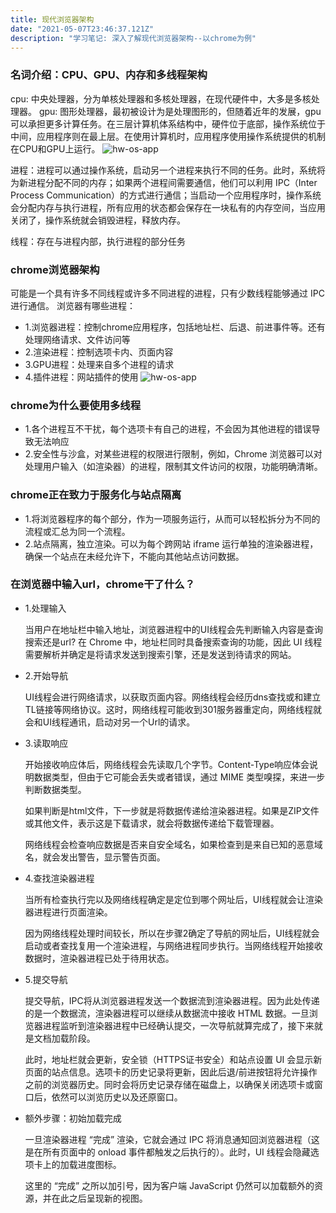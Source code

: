 ```yaml
---
title: 现代浏览器架构
date: "2021-05-07T23:46:37.121Z"
description: "学习笔记: 深入了解现代浏览器架构--以chrome为例"
---
```


### 名词介绍：CPU、GPU、内存和多线程架构
cpu: 中央处理器，分为单核处理器和多核处理器，在现代硬件中，大多是多核处理器。
gpu: 图形处理器，最初被设计为是处理图形的，但随着近年的发展，gpu可以承担更多计算任务。在三层计算机体系结构中，硬件位于底部，操作系统位于中间，应用程序则在最上层。在使用计算机时，应用程序使用操作系统提供的机制在CPU和GPU上运行。
![hw-os-app](https://developers.google.com/web/updates/images/inside-browser/part1/hw-os-app.png)

进程：进程可以通过操作系统，启动另一个进程来执行不同的任务。此时，系统将为新进程分配不同的内存；如果两个进程间需要通信，他们可以利用 IPC（Inter Process Communication）的方式进行通信；当启动一个应用程序时，操作系统会分配内存与执行进程，所有应用的状态都会保存在一块私有的内存空间，当应用关闭了，操作系统就会销毁进程，释放内存。

线程：存在与进程内部，执行进程的部分任务

### chrome浏览器架构
可能是一个具有许多不同线程或许多不同进程的进程，只有少数线程能够通过 IPC 进行通信。
浏览器有哪些进程：
- 1.浏览器进程：控制chrome应用程序，包括地址栏、后退、前进事件等。还有处理网络请求、文件访问等
- 2.渲染进程：控制选项卡内、页面内容
- 3.GPU进程：处理来自多个进程的请求
- 4.插件进程：网站插件的使用
![hw-os-app](https://developers.google.com/web/updates/images/inside-browser/part1/browserui.png)

### chrome为什么要使用多线程
- 1.各个进程互不干扰，每个选项卡有自己的进程，不会因为其他进程的错误导致无法响应
- 2.安全性与沙盒，对某些进程的权限进行限制，例如，Chrome 浏览器可以对处理用户输入（如渲染器）的进程，限制其文件访问的权限，功能明确清晰。

### chrome正在致力于服务化与站点隔离
- 1.将浏览器程序的每个部分，作为一项服务运行，从而可以轻松拆分为不同的流程或汇总为同一个流程。
- 2.站点隔离，独立渲染。可以为每个跨网站 iframe 运行单独的渲染器进程，确保一个站点在未经允许下，不能向其他站点访问数据。

### 在浏览器中输入url，chrome干了什么？
- 1.处理输入

  当用户在地址栏中输入地址，浏览器进程中的UI线程会先判断输入内容是查询搜索还是url?
  在 Chrome 中，地址栏同时具备搜索查询的功能，因此 UI 线程需要解析并确定是将请求发送到搜索引擎，还是发送到待请求的网站。
- 2.开始导航

  UI线程会进行网络请求，以获取页面内容。网络线程会经历dns查找或和建立TL链接等网络协议。这时，网络线程可能收到301服务器重定向，网络线程就会和UI线程通讯，启动对另一个Url的请求。
- 3.读取响应

  开始接收响应体后，网络线程会先读取几个字节。Content-Type响应体会说明数据类型，但由于它可能会丢失或者错误，通过 MIME 类型嗅探，来进一步判断数据类型。
  
  如果判断是html文件，下一步就是将数据传递给渲染器进程。如果是ZIP文件或其他文件，表示这是下载请求，就会将数据传递给下载管理器。

  网络线程会检查响应数据是否来自安全域名，如果检查到是来自已知的恶意域名，就会发出警告，显示警告页面。

- 4.查找渲染器进程
  
  当所有检查执行完以及网络线程确定是定位到哪个网址后，UI线程就会让渲染器进程进行页面渲染。
  
  因为网络线程处理时间较长，所以在步骤2确定了导航的网址后，UI线程就会启动或者查找复用一个渲染进程，与网络进程同步执行。当网络线程开始接收数据时，渲染器进程已处于待用状态。

- 5.提交导航
  
  提交导航，IPC将从浏览器进程发送一个数据流到渲染器进程。因为此处传递的是一个数据流，渲染器进程可以继续从数据流中接收 HTML 数据。一旦浏览器进程监听到渲染器进程中已经确认提交，一次导航就算完成了，接下来就是文档加载阶段。

  此时，地址栏就会更新，安全锁（HTTPS证书安全）和站点设置 UI 会显示新页面的站点信息。选项卡的历史记录将更新，因此后退/前进按钮将允许操作之前的浏览器历史。同时会将历史记录存储在磁盘上，以确保关闭选项卡或窗口后，依然可以浏览历史以及还原窗口。

- 额外步骤：初始加载完成
  
  一旦渲染器进程 “完成” 渲染，它就会通过 IPC 将消息通知回浏览器进程（这是在所有页面中的 onload 事件都触发之后执行的）。此时，UI 线程会隐藏选项卡上的加载进度图标。

  这里的 “完成” 之所以加引号，因为客户端 JavaScript 仍然可以加载额外的资源，并在此之后呈现新的视图。
  